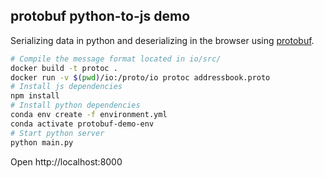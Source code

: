 ## protobuf python-to-js demo

Serializing data in python and deserializing in the browser using [protobuf](https://developers.google.com/protocol-buffers/).

```sh
# Compile the message format located in io/src/
docker build -t protoc .
docker run -v $(pwd)/io:/proto/io protoc addressbook.proto
# Install js dependencies
npm install
# Install python dependencies
conda env create -f environment.yml
conda activate protobuf-demo-env
# Start python server
python main.py
```

Open http://localhost:8000